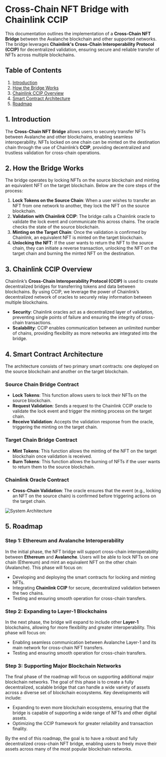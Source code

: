 # Cross-Chain NFT Bridge with Chainlink CCIP

This documentation outlines the implementation of a **Cross-Chain NFT Bridge** between the Avalanche blockchain and other supported networks. The bridge leverages **Chainlink's Cross-Chain Interoperability Protocol (CCIP)** for decentralized validation, ensuring secure and reliable transfer of NFTs across multiple blockchains.

## Table of Contents
1. [Introduction](#1-introduction)
2. [How the Bridge Works](#2-how-the-bridge-works)
3. [Chainlink CCIP Overview](#3-chainlink-ccip-overview)
4. [Smart Contract Architecture](#4-smart-contract-architecture)
5. [Roadmap](#5-roadmap)

## 1. Introduction

The **Cross-Chain NFT Bridge** allows users to securely transfer NFTs between Avalanche and other blockchains, enabling seamless interoperability. NFTs locked on one chain can be minted on the destination chain through the use of Chainlink’s **CCIP**, providing decentralized and trustless validation for cross-chain operations.

## 2. How the Bridge Works

The bridge operates by locking NFTs on the source blockchain and minting an equivalent NFT on the target blockchain. Below are the core steps of the process:

1. **Lock Tokens on the Source Chain**: When a user wishes to transfer an NFT from one network to another, they lock the NFT on the source blockchain.
2. **Validation with Chainlink CCIP**: The bridge calls a Chainlink oracle to validate the lock event and communicate this across chains. The oracle checks the state of the source blockchain.
3. **Minting on the Target Chain**: Once the validation is confirmed by Chainlink, an equivalent NFT is minted on the target blockchain.
4. **Unlocking the NFT**: If the user wants to return the NFT to the source chain, they can initiate a reverse transaction, unlocking the NFT on the target chain and burning the minted NFT on the destination.

## 3. Chainlink CCIP Overview

Chainlink’s **Cross-Chain Interoperability Protocol (CCIP)** is used to create decentralized bridges for transferring tokens and data between blockchains. By using CCIP, we leverage the power of Chainlink’s decentralized network of oracles to securely relay information between multiple blockchains.

- **Security**: Chainlink oracles act as a decentralized layer of validation, preventing single points of failure and ensuring the integrity of cross-chain transactions.
- **Scalability**: CCIP enables communication between an unlimited number of chains, providing flexibility as more networks are integrated into the bridge.

## 4. Smart Contract Architecture

The architecture consists of two primary smart contracts: one deployed on the source blockchain and another on the target blockchain.

### Source Chain Bridge Contract
- **Lock Tokens**: This function allows users to lock their NFTs on the source blockchain.
- **Request Validation**: Sends a request to the Chainlink CCIP oracle to validate the lock event and trigger the minting process on the target chain.
- **Receive Validation**: Accepts the validation response from the oracle, triggering the minting on the target chain.

### Target Chain Bridge Contract
- **Mint Tokens**: This function allows the minting of the NFT on the target blockchain once validation is received.
- **Burn Tokens**: This function allows the burning of NFTs if the user wants to return them to the source blockchain.

### Chainlink Oracle Contract
- **Cross-Chain Validation**: The oracle ensures that the event (e.g., locking an NFT on the source chain) is confirmed before triggering actions on the target chain.



![System Architecture](https://github.com/HKskn/Cross-Chain-NFT-Bridge/blob/main/ccip-diagram-04_v04.webp?raw=true)




## 5. Roadmap

### Step 1: Ethereum and Avalanche Interoperability

In the initial phase, the NFT bridge will support cross-chain interoperability between **Ethereum** and **Avalanche**. Users will be able to lock NFTs on one chain (Ethereum) and mint an equivalent NFT on the other chain (Avalanche). This phase will focus on:

- Developing and deploying the smart contracts for locking and minting NFTs.
- Integrating **Chainlink CCIP** for secure, decentralized validation between the two chains.
- Testing and ensuring smooth operation for cross-chain transfers.

### Step 2: Expanding to Layer-1 Blockchains

In the next phase, the bridge will expand to include other **Layer-1** blockchains, allowing for more flexibility and greater interoperability. This phase will focus on:

- Enabling seamless communication between Avalanche Layer-1 and its main network for cross-chain NFT transfers.
- Testing and ensuring smooth operation for cross-chain transfers.

### Step 3: Supporting Major Blockchain Networks

The final phase of the roadmap will focus on supporting additional major blockchain networks. The goal of this phase is to create a fully decentralized, scalable bridge that can handle a wide variety of assets across a diverse set of blockchain ecosystems. Key developments will include:

- Expanding to even more blockchain ecosystems, ensuring that the bridge is capable of supporting a wide range of NFTs and other digital assets.
- Optimizing the CCIP framework for greater reliability and transaction finality.

By the end of this roadmap, the goal is to have a robust and fully decentralized cross-chain NFT bridge, enabling users to freely move their assets across many of the most popular blockchain networks.

